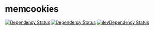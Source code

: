 # memcookies

[![Dependency Status](http://tooling.paypalcorp.com/badges/npm/version/memcookies.svg?style=flat-square)](http://tooling.paypalcorp.com/badges/npm/version/memcookies.svg?style=flat-square)
[![Dependency Status](http://tooling.paypalcorp.com/badges/david/NodeXOShared/memcookies.svg?style=flat-square)](http://tooling.paypalcorp.com/badges/david/NodeXOShared/memcookies.svg?style=flat-square)
[![devDependency Status](http://tooling.paypalcorp.com:/badges/david/dev/NodeXOShared/memcookies.svg?style=flat-square)](http://tooling.paypalcorp.com/badges/david/NodeXOShared/memcookies.svg?style=flat-square)
